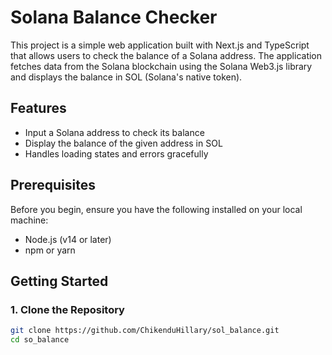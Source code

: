 # Solana Balance Checker

This project is a simple web application built with Next.js and TypeScript that allows users to check the balance of a Solana address. The application fetches data from the Solana blockchain using the Solana Web3.js library and displays the balance in SOL (Solana's native token).

## Features

- Input a Solana address to check its balance
- Display the balance of the given address in SOL
- Handles loading states and errors gracefully

## Prerequisites

Before you begin, ensure you have the following installed on your local machine:

- Node.js (v14 or later)
- npm or yarn

## Getting Started

### 1. Clone the Repository

```bash
git clone https://github.com/ChikenduHillary/sol_balance.git
cd so_balance
```
